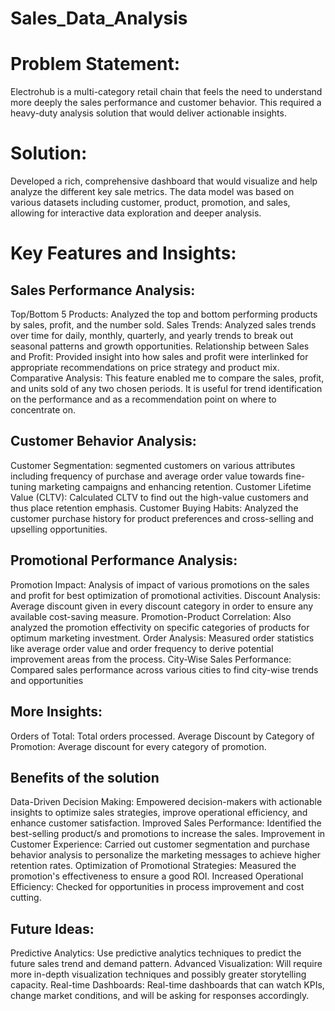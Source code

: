 # Sales_Data_Analysis

# Problem Statement:
Electrohub is a multi-category retail chain that feels the need to understand more deeply the sales performance and customer behavior. This required a heavy-duty analysis solution that would deliver actionable insights.

# Solution:
Developed a rich, comprehensive dashboard that would visualize and help analyze the different key sale metrics. The data model was based on various datasets including customer, product, promotion, and sales, allowing for interactive data exploration and deeper analysis.

# Key Features and Insights:

## Sales Performance Analysis:

Top/Bottom 5 Products: Analyzed the top and bottom performing products by sales, profit, and the number sold.
Sales Trends: Analyzed sales trends over time for daily, monthly, quarterly, and yearly trends to break out seasonal patterns and growth opportunities.
Relationship between Sales and Profit: Provided insight into how sales and profit were interlinked for appropriate recommendations on price strategy and product mix.
Comparative Analysis: This feature enabled me to compare the sales, profit, and units sold of any two chosen periods. It is useful for trend identification on the performance and as a recommendation point on where to concentrate on.

## Customer Behavior Analysis:

Customer Segmentation: segmented customers on various attributes including frequency of purchase and average order value towards fine-tuning marketing campaigns and enhancing retention.
Customer Lifetime Value (CLTV): Calculated CLTV to find out the high-value customers and thus place retention emphasis.
Customer Buying Habits: Analyzed the customer purchase history for product preferences and cross-selling and upselling opportunities.

## Promotional Performance Analysis:

Promotion Impact: Analysis of impact of various promotions on the sales and profit for best optimization of promotional activities.
Discount Analysis: Average discount given in every discount category in order to ensure any available cost-saving measure.
Promotion-Product Correlation: Also analyzed the promotion effectivity on specific categories of products for optimum marketing investment.
Order Analysis: Measured order statistics like average order value and order frequency to derive potential improvement areas from the process.
City-Wise Sales Performance: Compared sales performance across various cities to find city-wise trends and opportunities

## More Insights:
Orders of Total: Total orders processed.
Average Discount by Category of Promotion: Average discount for every category of promotion.
 

## Benefits of the solution

Data-Driven Decision Making: Empowered decision-makers with actionable insights to optimize sales strategies, improve operational efficiency, and enhance customer satisfaction.
Improved Sales Performance: Identified the best-selling product/s and promotions to increase the sales.
Improvement in Customer Experience: Carried out customer segmentation and purchase behavior analysis to personalize the marketing messages to achieve higher retention rates.
Optimization of Promotional Strategies: Measured the promotion's effectiveness to ensure a good ROI.
Increased Operational Efficiency: Checked for opportunities in process improvement and cost cutting.
 
## Future Ideas:
Predictive Analytics: Use predictive analytics techniques to predict the future sales trend and demand pattern.
Advanced Visualization: Will require more in-depth visualization techniques and possibly greater storytelling capacity.
Real-time Dashboards: Real-time dashboards that can watch KPIs, change market conditions, and will be asking for responses accordingly.
